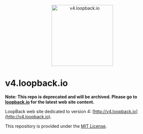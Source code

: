 <p align="center">
  <a href="http://v4.loopback.io">
    <img
      alt="v4.loopback.io"
      src="http://loopback.io/images/branding/mark/blue/loopback.jpg"
      width="200"/>
  </a>
</p>

# v4.loopback.io

**Note: This repo is deprecated and will be archived. Please go to [loopback.io](https://loopback.io) for the latest web site content.**

LoopBack web site dedicated to version 4: [http://v4.loopback.io](http://v4.loopback.io).

This repository is provided under the [MIT License](LICENSE).


